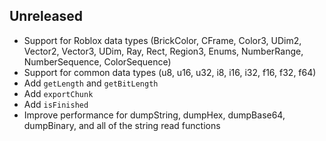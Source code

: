 ## Unreleased
- Support for Roblox data types (BrickColor, CFrame, Color3, UDim2, Vector2, Vector3, UDim, Ray, Rect, Region3, Enums, NumberRange, NumberSequence, ColorSequence)
- Support for common data types (u8, u16, u32, i8, i16, i32, f16, f32, f64)
- Add `getLength` and `getBitLength`
- Add `exportChunk`
- Add `isFinished`
- Improve performance for dumpString, dumpHex, dumpBase64, dumpBinary, and all of the string read functions